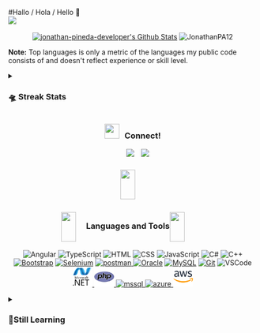 #Hallo / Hola / Hello 👋
<br>
![](https://komarev.com/ghpvc/?username=jonathan-pineda-developer&color=blueviolet)
<!--
**jonathan-pineda-developer/jonathan-pineda-developer** is a ✨ _special_ ✨ repository because its `README.md` (this file) appears on your GitHub profile.

Here are some ideas to get you started:

- 🔭 I’m currently working on ...
- 🌱 I’m currently learning ...
- 👯 I’m looking to collaborate on ...
- 🤔 I’m looking for help with ...
- 💬 Ask me about ...
- 📫 How to reach me: ...
- 😄 Pronouns: ...
- ⚡ Fun fact: ...
-->
<!--[![GitHub stats](https://github-readme-stats.vercel.app/api?username=jonathan-pineda-developer)](https://github.com/jonathan-pineda-developer/github-readme-stats)-->

<!--[![Jonathan's github activity graph](https://github-readme-activity-graph.cyclic.app/graph?username=jonathan-pineda-developer&theme=github	)](https://github.com/JonathanPA12/github-readme-activity-graph) -->
<p align="center">
    <a href="https://github.com/jonathan-pineda-developer/github-readme-stats">
	    <img alt="jonathan-pineda-developer's Github Stats" src="https://github-readme-stats.vercel.app/api?username=jonathan-pineda-developer&show_icons=true&count_private=true&locale=en&theme=tokyonight&layout=compact" height="230px"/></a>
	  <img src="https://github-readme-stats.vercel.app/api/top-langs?username=jonathan-pineda-developer&langs_count=10&show_icons=true&locale=en&theme=tokyonight" alt="JonathanPA12" height="230px"/>
<br/>

  <b>Note:</b> Top languages is only a metric of the languages my public code consists of and doesn't reflect experience or skill level.
  </p>
<details><summary><h3> 🛸 Streak Stats</h3></summary>

----	

<p align="center"><img src="https://github-readme-streak-stats.herokuapp.com/?user=jonathan-pineda-developer&theme=tokyonight_duo" alt="jonathan-pineda-developer" /></p>

</details>
<h3 align="center" > <img src="https://media.giphy.com/media/iY8CRBdQXODJSCERIr/giphy.gif" width="30" height="30" style="margin-right: 10px;">Connect! </h3>

<p align="center">

 <div align="center"  class="icons-social" style="margin-left: 10px;">
        <a style="margin-left: 10px;"  target="_blank" href="https://www.linkedin.com/in/jonathan-pineda-developer">
			<img src="https://img.icons8.com/doodle/40/000000/linkedin--v2.png"></a>
        <a style="margin-left: 10px;" target="_blank" href="https://github.com/jonathan-pineda-developer">
		<img src="https://img.icons8.com/doodle/40/000000/github--v1.png"></a>
	 <!--
		<a style="margin-left: 10px;" target="_blank" href="https://stackoverflow.com/users/12053852/saurabh-chavan?tab=profile">
				<img src="https://img.icons8.com/external-tal-revivo-color-tal-revivo/40/000000/external-stack-overflow-is-a-question-and-answer-site-for-professional-logo-color-tal-revivo.png"></a>
	   <a style="margin-left: 10px;" target="_blank" href="https://dev.to/100rabhcsmc">
					<img src="https://img.icons8.com/external-sketchy-juicy-fish/0.6x/external-blog-online-services-sketchy-sketchy-juicy-fish.png"></a>
        <a style="margin-left: 10px;" target="_blank" href="https://instagram.com/100rabhch">
			<img src="https://img.icons8.com/doodle/40/000000/instagram-new--v2.png"></a>
		<a style="margin-left: 10px;" target="_blank" href="https://twitter.com/100rabhcsmc">
			<img src="https://img.icons8.com/doodle/1x/twitter-squared--v2.png" ></a>
		<a style="margin-left: 10px;" target="_blank" href="https://www.youtube.com/channel/UC-ZdNkKNHC6KguDqNFKO2Nw?view_as=subscriber">
				<img src="https://img.icons8.com/doodle/1x/youtube--v2.png" ></a>
		<a style="margin-left: 5px;" target="_blank" href="https://github.com/100rabhcsmc/Me.io/blob/master/01SaurabhChavanReactNativeResume.pdf">
					<img src="https://img.icons8.com/plasticine/0.5x/resume.png" ></a>
-->
      </div>
     </p>
      <h3 align="center"><img src="https://media.giphy.com/media/XECtl1Fa2k8IKU2987/giphy.gif" width="30" height="60" style="margin-right: 20px;"></h3>
<h3 align="center"style="margin-right: 20px;"><img src="https://media.giphy.com/media/XECtl1Fa2k8IKU2987/giphy.gif" width="30" height="60" style="margin-right: 20px;" align="center">Languages and Tools<img src="https://media.giphy.com/media/XECtl1Fa2k8IKU2987/giphy.gif" width="30" height="60" style="margin-right: 20px;" align="center"></h3>
<p align="center">
    <img src="https://img.icons8.com/color/48/000000/angularjs.png" alt="Angular" title="Angular" width="40" height="40"/>
    <img src="https://img.icons8.com/color/48/000000/typescript.png" alt="TypeScript" title="TypeScript" width="40" height="40"/>
    <img src="https://img.icons8.com/color/48/000000/html-5--v1.png" alt="HTML" title="HTML" width="40" height="40"/>
    <img src="https://img.icons8.com/color/48/000000/css3.png" alt="CSS" title="CSS" width="40" height="40"/>
    <img src="https://img.icons8.com/color/48/000000/javascript--v1.png" alt="JavaScript" title="JavaScript" width="40" height="40"/>
    <img src="https://img.icons8.com/color/48/000000/c-sharp-logo-2.png" alt="C#" title="C#" width="40" height="40"/>
    <img src="https://img.icons8.com/color/48/000000/c-plus-plus-logo.png" alt="C++" title="C++" width="40" height="40"/>
     <a href="#" title="Bootstrap"><img src="https://img.icons8.com/color/48/000000/bootstrap.png" alt="Bootstrap" width="40" height="40" onmouseover="this.style.transform='scale(1.2)'" onmouseout="this.style.transform='scale(1)'"/></a>
    <a href="#" title="Selenium"><img src="https://img.icons8.com/color/48/000000/selenium-test-automation.png" alt="Selenium" width="40" height="40" onmouseover="this.style.transform='scale(1.2)'" onmouseout="this.style.transform='scale(1)'"/></a>
<a href="https://postman.com" target="_blank" rel="noreferrer"> <img src="https://www.vectorlogo.zone/logos/getpostman/getpostman-icon.svg" alt="postman" width="40" height="40"/> </a>
    <a href="#" title="Oracle"><img src="https://img.icons8.com/color/48/000000/oracle-logo.png" alt="Oracle" width="40" height="40" onmouseover="this.style.transform='scale(1.2)'" onmouseout="this.style.transform='scale(1)'"/></a>
    <a href="#" title="MySQL"><img src="https://img.icons8.com/color/48/000000/mysql-logo.png" alt="MySQL" width="40" height="40" onmouseover="this.style.transform='scale(1.2)'" onmouseout="this.style.transform='scale(1)'"/></a>
    <a href="#" title="Git"><img src="https://img.icons8.com/color/48/000000/git.png" alt="Git" title="Git" width="40" height="40"onmouseover="this.style.transform='scale(1.2)'" onmouseout="this.style.transform='scale(1)'"/></a>
    <img src="https://img.icons8.com/color/48/000000/visual-studio-code-2019.png" alt="VSCode" title="VSCode" width="40" height="40"/>
<a href="https://dotnet.microsoft.com/" target="_blank" rel="noreferrer"> <img src="https://raw.githubusercontent.com/devicons/devicon/master/icons/dot-net/dot-net-original-wordmark.svg" alt="dotnet" width="40" height="40"/> </a>
	<a href="https://www.php.net" target="_blank" rel="noreferrer"> <img src="https://raw.githubusercontent.com/devicons/devicon/master/icons/php/php-original.svg" alt="php" width="40" height="40"/> </a>
	<a href="https://www.microsoft.com/en-us/sql-server" target="_blank" rel="noreferrer"> <img src="https://www.svgrepo.com/show/303229/microsoft-sql-server-logo.svg" alt="mssql" width="40" height="40"/> </a>
	<a href="https://azure.microsoft.com/en-in/" target="_blank" rel="noreferrer"> <img src="https://www.vectorlogo.zone/logos/microsoft_azure/microsoft_azure-icon.svg" alt="azure" width="40" height="40"/> </a>
	<a href="https://aws.amazon.com" target="_blank" rel="noreferrer"> <img src="https://raw.githubusercontent.com/devicons/devicon/master/icons/amazonwebservices/amazonwebservices-original-wordmark.svg" alt="aws" width="40" height="40"/> </a> 
    <!-- Agrega aquí los iconos de los lenguajes de programación que desees mostrar -->
</p>
<details><summary><h3> 🧠Still Learning</h3></summary>
	<h3><span class="material-icons">arrow_drop_down</span></h3>
	<p align="center"> 
		 <a href="https://firebase.google.com/" target="_blank" rel="noreferrer"> <img src="https://www.vectorlogo.zone/logos/firebase/firebase-icon.svg" alt="firebase" width="40" height="40"/> </a>
		 <a href="https://www.w3.org/html/" target="_blank" rel="noreferrer"> <img src="https://raw.githubusercontent.com/devicons/devicon/master/icons/html5/html5-original-wordmark.svg" alt="html5" width="40" height="40"/> </a>
			<a href="https://www.figma.com/" target="_blank" rel="noreferrer"> <img src="https://www.vectorlogo.zone/logos/figma/figma-icon.svg" alt="figma" width="40" height="40"/> </a>	
		<a href="https://www.linux.org/" target="_blank" rel="noreferrer"> <img src="https://raw.githubusercontent.com/devicons/devicon/master/icons/linux/linux-original.svg" alt="linux" width="40" height="40"/> </a>
		<a href="https://kotlinlang.org" target="_blank" rel="noreferrer"> <img src="https://www.vectorlogo.zone/logos/kotlinlang/kotlinlang-icon.svg" alt="kotlin" width="40" height="40"/> </a>
		
	
	</p>
	</details>


